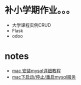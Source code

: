# 补小学期作业。。。
  - 大学课程实例CRUD
  - Flask
  - odoo

# notes
  - [mac 安装mysql详细教程](https://www.jianshu.com/p/07a9826898c0)
  - [mac下启动/停止/重启mysql服务](https://blog.csdn.net/czb_Corbin/article/details/72718781)
